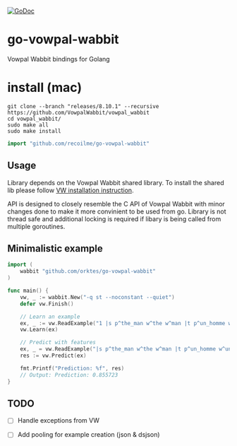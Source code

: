 [![GoDoc](https://godoc.org/github.com/orktes/go-vowpal-wabbit?status.svg)](http://godoc.org/github.com/orktes/go-vowpal-wabbit)


# go-vowpal-wabbit
Vowpal Wabbit bindings for Golang

# install (mac)

```
git clone --branch "releases/8.10.1" --recursive https://github.com/VowpalWabbit/vowpal_wabbit
cd vowpal_wabbit/
sudo make all
sudo make install
```

```go
import "github.com/recoilme/go-vowpal-wabbit"
```

## Usage

Library depends on the Vowpal Wabbit shared library. To install the shared lib please follow [VW installation instruction](https://github.com/VowpalWabbit/vowpal_wabbit/wiki/Getting-started). 

API is designed to closely resemble the C API of Vowpal Wabbit with minor changes done to make it more convinient to be used from go. Library is not thread safe and additional locking is required if libary is being called from multiple goroutines.

## Minimalistic example

```go
import (
    wabbit "github.com/orktes/go-vowpal-wabbit"
)

func main() {
	vw, _ := wabbit.New("-q st --noconstant --quiet")
	defer vw.Finish()

	// Learn an example
	ex, _ := vw.ReadExample("1 |s p^the_man w^the w^man |t p^un_homme w^un w^homme")
	vw.Learn(ex)

	// Predict with features
	ex, _ = vw.ReadExample("|s p^the_man w^the w^man |t p^un_homme w^un w^homme")
	res := vw.Predict(ex)

	fmt.Printf("Prediction: %f", res)
	// Output: Prediction: 0.855723
}

```

## TODO

- [ ] Handle exceptions from VW
- [ ] Add pooling for example creation (json & dsjson)

